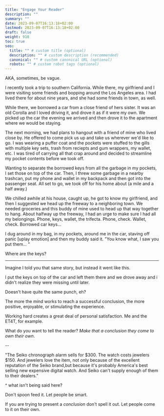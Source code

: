 ```yaml
---
title: "Engage Your Reader"
description: ""
summary: ""
date: 2023-09-07T16:13:18+02:00
lastmod: 2023-09-07T16:13:18+02:00
draft: false
weight: 910
toc: true
seo:
  title: "" # custom title (optional)
  description: "" # custom description (recommended)
  canonical: "" # custom canonical URL (optional)
  robots: "" # custom robot tags (optional)
---
```


AKA, sometimes, be   vague.

I recently took a trip to southern California. While there, my girlfriend and I were visiting some friends and bopping around the Los Angeles area. I had lived there for about nine years, and she had some friends in town, as well.

While there, we borrowed a car from a close friend of hers sister. It was an old Corolla and I loved driving it, and drove it as if it were my own. We picked up the car the evening we arrived and then drove it to the apartment where we would be staying.

The next morning, we had plans to hangout with a friend of mine who lived close by. He offered to come pick us up and take us wherever we'd like to go. I was wearing a puffer coat and the pockets were stuffed to the gills with multiple key sets, trash from reciepts and gum wrappers, my wallet, etc. I was tired of carrying all that crap around and decided to streamline my pocket contents before we took off.

Wanting to separate the borrowed keys from all the garbage in my pockets, I set those on top of the car. Then, I threw some garbage in a nearby trashcan, put my phone and wallet in my backpack and then got into the passenger seat. All set to go, we took off for his home about (a mile and a half away.)

We chilled awhile at his house, caught up, he got to know my girlfriend, and then I suggested we head up the freeway to a neighboring town. We needed groceries and this buddy of mine used to head up that way together to hang. About halfway up the freeway, I had an urge to make sure I had all my belongings. Phone, keys, wallet, the trifecta. Phone, check. Wallet, check. Borrowed car keys...

I dug around in my bag, in my pockets, around me in the car, staving off panic [uplay emotion] and then my buddy said it. "You know what, I saw you put them... "

Where are the keys?

---

Imagine I told you that same story, but instead it went like this.

I put the keys on top of the car and left them there and we drove away and i didn't realize they were missing until later.

Doesn't have quite the same punch, eh?

The more the mind works to reach a successful conclusion, the more positive, enjoyable, or stimulating the experience.

Working hard creates a great deal of personal satisfaction. Me and the ET4T, for example.

What do you want to tell the reader? *Make that a conclusion they come to own their own*.

--

"The Seiko chronograph alarm sells for $300. The watch costs jewelers $150. And jewelers love the item, not only because of the excellent reputation of the Seiko brand,but because it's probably America's best selling new expensive digital watch. And Seiko can't supply enough of them to their dealers."

^ what isn't being said here?

Don't spoon feed it. Let people be smart.

If you are trying to present a *conclusion* don't spell it out. Let people come to it on their own.
